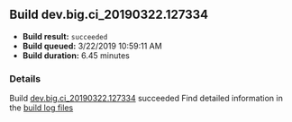 ## Build dev.big.ci_20190322.127334
- **Build result:** `succeeded`
- **Build queued:** 3/22/2019 10:59:11 AM
- **Build duration:** 6.45 minutes
### Details
Build [dev.big.ci_20190322.127334](https://winappstudio.visualstudio.com/web/build.aspx?pcguid=a4ef43be-68ce-4195-a619-079b4d9834c2&builduri=vstfs%3a%2f%2f%2fBuild%2fBuild%2f27334) succeeded
Find detailed information in the [build log files](https://uwpctdiags.blob.core.windows.net/buildlogs/dev.big.ci_20190322.127334_logs.zip)
